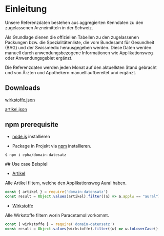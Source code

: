 # Einleitung

Unsere Referenzdaten bestehen aus aggregierten Kenndaten zu den zugelassenen Arzneimitteln in der Schweiz.

Als Grundlage dienen die offiziellen Tabellen zu den zugelassenen Packungen bzw. die Spezialitätenliste, die vom Bundesamt für Gesundheit (BAG) und der Swissmedic herausgegeben werden. Diese Daten werden manuell durch anwendungsbezogene Informationen wie Applikationsweg oder Anwendungsgebiet ergänzt.

Die Referenzdaten werden jeden Monat auf den aktuellsten Stand gebracht und von Ärzten und Apothekern manuell aufbereitet und ergänzt. 

## Downloads

<section class='downloads-wrapper'>

  <a class='download' href="data/wirkstoffe.json" download="wirkstoffe.json">wirkstoffe.json</a>

  <a class='download' href="data/artikel.json" download="artikel.json">artikel.json</a>

</section>

## npm prerequisite

- [node.js](https://nodejs.org/en/) installieren

- Package in Projekt via [npm](https://www.npmjs.com/) installieren.
```bash
$ npm i epha/domain-datesatz
```

## Use case Beispiel

- [Artikel](docs/artikel.md)

Alle Artikel filtern, welche den Applikationsweg Aural haben.

```javascript
const { artikel } = require('domain-datensatz')
const result = Object.values(artikel).filter((a) => a.applw == "aural")
```

- [Wirkstoffe](docs/wirkstoffe.md)


Alle Wirkstoffe filtern worin Paracetamol vorkommt.

```javascript
const { wirkstoffe } = require('domain-datensatz')
const result = Object.values(wirkstoffe).filter((w) => w.toLowerCase().includes('paracetamol'))
```